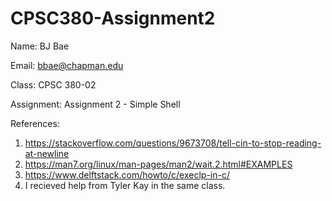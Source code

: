 # CPSC380-Assignment2

Name: BJ Bae

Email: bbae@chapman.edu

Class: CPSC 380-02

Assignment: Assignment 2 - Simple Shell

References:

1. https://stackoverflow.com/questions/9673708/tell-cin-to-stop-reading-at-newline
2. https://man7.org/linux/man-pages/man2/wait.2.html#EXAMPLES
3. https://www.delftstack.com/howto/c/execlp-in-c/
4. I recieved help from Tyler Kay in the same class.

